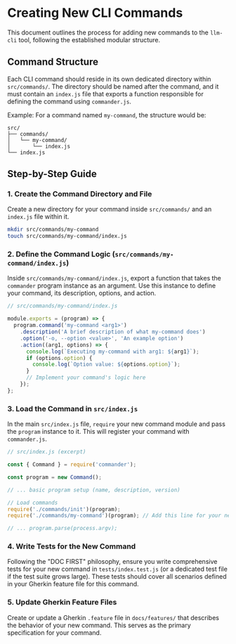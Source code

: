 # Creating New CLI Commands

This document outlines the process for adding new commands to the `llm-cli` tool, following the established modular structure.

## Command Structure
Each CLI command should reside in its own dedicated directory within `src/commands/`. The directory should be named after the command, and it must contain an `index.js` file that exports a function responsible for defining the command using `commander.js`.

Example: For a command named `my-command`, the structure would be:

```
src/
├── commands/
│   └── my-command/
│       └── index.js
└── index.js
```

## Step-by-Step Guide

### 1. Create the Command Directory and File
Create a new directory for your command inside `src/commands/` and an `index.js` file within it.

```bash
mkdir src/commands/my-command
touch src/commands/my-command/index.js
```

### 2. Define the Command Logic (`src/commands/my-command/index.js`)
Inside `src/commands/my-command/index.js`, export a function that takes the `commander` program instance as an argument. Use this instance to define your command, its description, options, and action.

```javascript
// src/commands/my-command/index.js

module.exports = (program) => {
  program.command('my-command <arg1>')
    .description('A brief description of what my-command does')
    .option('-o, --option <value>', 'An example option')
    .action((arg1, options) => {
      console.log(`Executing my-command with arg1: ${arg1}`);
      if (options.option) {
        console.log(`Option value: ${options.option}`);
      }
      // Implement your command's logic here
    });
};
```

### 3. Load the Command in `src/index.js`
In the main `src/index.js` file, `require` your new command module and pass the `program` instance to it. This will register your command with `commander.js`.

```javascript
// src/index.js (excerpt)

const { Command } = require('commander');

const program = new Command();

// ... basic program setup (name, description, version)

// Load commands
require('./commands/init')(program);
require('./commands/my-command')(program); // Add this line for your new command

// ... program.parse(process.argv);
```

### 4. Write Tests for the New Command
Following the "DOC FIRST" philosophy, ensure you write comprehensive tests for your new command in `tests/index.test.js` (or a dedicated test file if the test suite grows large). These tests should cover all scenarios defined in your Gherkin feature file for this command.

### 5. Update Gherkin Feature Files
Create or update a Gherkin `.feature` file in `docs/features/` that describes the behavior of your new command. This serves as the primary specification for your command.
